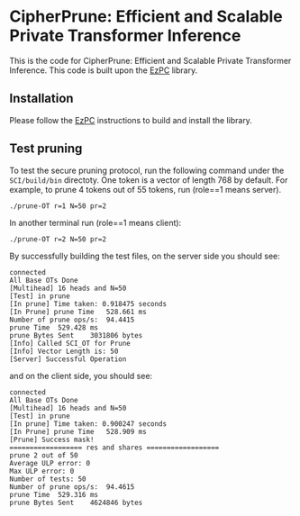 # CipherPrune: Efficient and Scalable Private Transformer Inference

This is the code for CipherPrune: Efficient and Scalable Private Transformer Inference. This code is built upon the [EzPC](https://github.com/mpc-msri/EzPC) library.

## Installation

Please follow the [EzPC](https://github.com/mpc-msri/EzPC) instructions to build and install the library.

## Test pruning

To test the secure pruning protocol, run the following command under the ```SCI/build/bin``` directoty. One token is a vector of length 768 by default. For example, to prune 4 tokens out of 55 tokens, run (role==1 means server).

    ./prune-OT r=1 N=50 pr=2

In another terminal run (role==1 means client):

    ./prune-OT r=2 N=50 pr=2

By successfully building the test files, on the server side you should see:

    connected
    All Base OTs Done
    [Multihead] 16 heads and N=50
    [Test] in prune
    [In prune] Time taken: 0.918475 seconds
    [In Prune] prune Time	528.661 ms
    Number of prune ops/s:	94.4415
    prune Time	529.428 ms
    prune Bytes Sent	3031806 bytes
    [Info] Called SCI_OT for Prune
    [Info] Vector Length is: 50
    [Server] Successful Operation

and on the client side, you should see:

    connected
    All Base OTs Done
    [Multihead] 16 heads and N=50
    [Test] in prune
    [In prune] Time taken: 0.900247 seconds
    [In Prune] prune Time	528.909 ms
    [Prune] Success mask!
    ================== res and shares ==================
    prune 2 out of 50
    Average ULP error: 0
    Max ULP error: 0
    Number of tests: 50
    Number of prune ops/s:	94.4615
    prune Time	529.316 ms
    prune Bytes Sent	4624846 bytes
